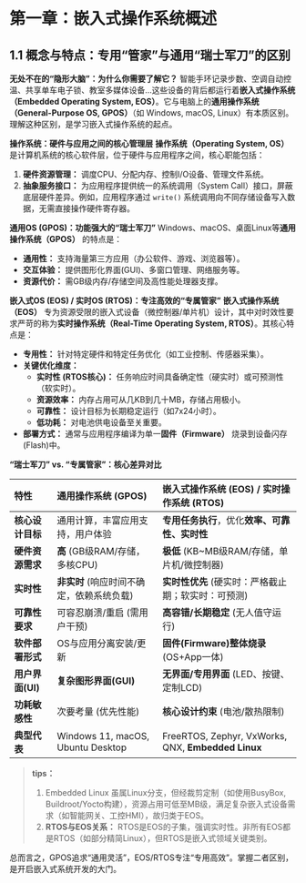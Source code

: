 # **第一章：嵌入式操作系统概述**

## **1.1 概念与特点：专用“管家”与通用“瑞士军刀”的区别**

**无处不在的“隐形大脑”：为什么你需要了解它？**
智能手环记录步数、空调自动控温、共享单车电子锁、教室多媒体设备...这些设备的背后都运行着**嵌入式操作系统（Embedded Operating System, EOS）**。它与电脑上的**通用操作系统（General-Purpose OS, GPOS）**（如 Windows, macOS, Linux）有本质区别。理解这种区别，是学习嵌入式操作系统的起点。

**操作系统：硬件与应用之间的核心管理层**
**操作系统（Operating System, OS）** 是计算机系统的核心软件层，位于硬件与应用程序之间，核心职能包括：

1. **硬件资源管理：** 调度CPU、分配内存、控制I/O设备、管理文件系统。
2. **抽象服务接口：** 为应用程序提供统一的系统调用（System Call）接口，屏蔽底层硬件差异。例如，应用程序通过 `write()` 系统调用向不同存储设备写入数据，无需直接操作硬件寄存器。

**通用OS (GPOS)：功能强大的“瑞士军刀”**
Windows、macOS、桌面Linux等**通用操作系统（GPOS）** 的特点是：

* **通用性：** 支持海量第三方应用（办公软件、游戏、浏览器等）。
* **交互体验：** 提供图形化界面(GUI)、多窗口管理、网络服务等。
* **资源代价：** 需GB级内存/存储空间及高性能处理器支撑。

**嵌入式OS (EOS) / 实时OS (RTOS)：专注高效的“专属管家”**
**嵌入式操作系统（EOS）** 专为资源受限的嵌入式设备（微控制器/单片机）设计，其中对时效性要求严苛的称为**实时操作系统（Real-Time Operating System, RTOS）**。其核心特点是：

* **专用性：** 针对特定硬件和特定任务优化（如工业控制、传感器采集）。
* **关键优化维度：**
  * **实时性 (RTOS核心)：** 任务响应时间具备确定性（硬实时）或可预测性（软实时）。
  * **资源效率：** 内存占用可从几KB到几十MB，存储占用极小。
  * **可靠性：** 设计目标为长期稳定运行（如7x24小时）。
  * **低功耗：** 对电池供电设备至关重要。
* **部署方式：** 通常与应用程序编译为单一**固件（Firmware）** 烧录到设备闪存(Flash)中。

**“瑞士军刀” vs. “专属管家”：核心差异对比**

| 特性           | 通用操作系统 (GPOS)                     | 嵌入式操作系统 (EOS) / 实时操作系统 (RTOS)                      |
|:------------ |:--------------------------------- |:-------------------------------------------------- |
| **核心设计目标**   | 通用计算，丰富应用支持，用户体验                  | **专用任务执行**，优化**效率、可靠性、实时性**                        |
| **硬件资源需求**   | **高** (GB级RAM/存储，多核CPU)           | **极低** (KB~MB级RAM/存储，单片机/微控制器)                     |
| **实时性**      | **非实时** (响应时间不确定，依赖系统负载)          | **实时性优先** (硬实时：严格截止期；软实时：可预测)                      |
| **可靠性要求**    | 可容忍崩溃/重启 (需用户干预)                  | **高容错/长期稳定** (无人值守运行)                              |
| **软件部署形式**   | OS与应用分离安装/更新                      | **固件(Firmware)整体烧录** (OS+App一体)                    |
| **用户界面(UI)** | **复杂图形界面(GUI)**                   | **无界面/专用界面** (LED、按键、定制LCD)                        |
| **功耗敏感性**    | 次要考量 (优先性能)                       | **核心设计约束** (电池/散热限制)                               |
| **典型代表**     | Windows 11, macOS, Ubuntu Desktop | FreeRTOS, Zephyr, VxWorks, QNX, **Embedded Linux** |

> **tips：**
>
> 1. Embedded Linux  虽属Linux分支，但经裁剪定制（如使用BusyBox, Buildroot/Yocto构建），资源占用可低至MB级，满足复杂嵌入式设备需求（如智能网关、工控HMI），故归类于EOS。
> 2. **RTOS与EOS关系：** RTOS是EOS的子集，强调实时性。非所有EOS都是RTOS（如部分精简Linux），但RTOS是嵌入式领域关键类别。

总而言之，GPOS追求“通用灵活”，EOS/RTOS专注“专用高效”。掌握二者区别，是开启嵌入式系统开发的大门。
